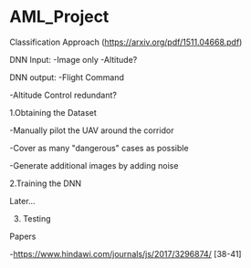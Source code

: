 # AML_Project

Classification Approach (https://arxiv.org/pdf/1511.04668.pdf)

DNN Input: 
-Image only
-Altitude?

DNN output: 
-Flight Command 

-Altitude Control redundant?

1.Obtaining the Dataset 

-Manually pilot the UAV around the corridor

-Cover as many "dangerous" cases as possible

-Generate additional images by adding noise

2.Training the DNN

Later...

3. Testing 


Papers

-https://www.hindawi.com/journals/js/2017/3296874/
 [38-41]
